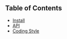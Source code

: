 ## Table of Contents

* [Install](install.html)
* [API](api.html)
* [Coding Style](coding-style.html)